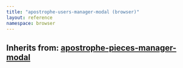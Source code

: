 ```yaml
---
title: "apostrophe-users-manager-modal (browser)"
layout: reference
namespace: browser
---
```

## Inherits from: [apostrophe-pieces-manager-modal](../apostrophe-pieces/browser-apostrophe-pieces-manager-modal.html)

